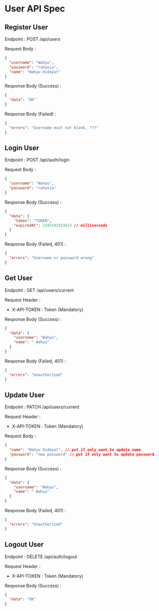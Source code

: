 # User API Spec

## Register User

Endpoint : POST /api/users

Request Body :

```json
{
  "username": "Wahyu",
  "password": "rahasia",
  "name": "Wahyu Hidayat"
}
```

Response Body (Success) :

```json
{
  "data": "OK"
}
```

Response Body (Failed) :

```json
{
  "errors": "Username must not blank, ???"
}
```

## Login User

Endpoint : POST /api/auth/login

Request Body :

```json
{
  "username": "Wahyu",
  "password": "rahasia"
}
```

Response Body (Success) :

```json
{
  "data": {
    "token": "TOKEN",
    "expiredAt": 2342342423423 // milliseconds
  }
}
```

Response Body (Failed, 401) :

```json
{
  "errors": "Username or password wrong"
}
```

## Get User

Endpoint : GET /api/users/current

Request Header :

- X-API-TOKEN : Token (Mandatory)

Response Body (Success) :

```json
{
  "data": {
    "username": "Wahyu",
    "name": " Wahyu"
  }
}
```

Response Body (Failed, 401) :

```json
{
  "errors": "Unauthorized"
}
```

## Update User

Endpoint : PATCH /api/users/current

Request Header :

- X-API-TOKEN : Token (Mandatory)

Request Body :

```json
{
  "name": "Wahyu Hidayat", // put if only want to update name
  "password": "new password" // put if only want to update password
}
```

Response Body (Success) :

```json
{
  "data": {
    "username": "Wahyu",
    "name": " Wahyu"
  }
}
```

Response Body (Failed, 401) :

```json
{
  "errors": "Unauthorized"
}
```

## Logout User

Endpoint : DELETE /api/auth/logout

Request Header :

- X-API-TOKEN : Token (Mandatory)

Response Body (Success) :

```json
{
  "data": "OK"
}
```
